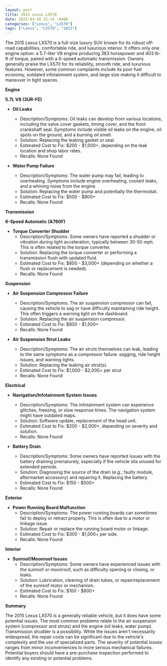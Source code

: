 ```yaml
---
layout: post
title: 2015 Lexus LX570
date: 2025-03-16 15:14 -0400
categories: ["Lexus", "LX570"]
tags: ["Lexus", "LX570", "2015"]
---
```

The 2015 Lexus LX570 is a full-size luxury SUV known for its robust off-road capabilities, comfortable ride, and luxurious interior. It offers only one engine option: a 5.7-liter V8 engine producing 383 horsepower and 403 lb-ft of torque, paired with a 6-speed automatic transmission. Owners generally praise the LX570 for its reliability, smooth ride, and luxurious features. However, some common complaints include its poor fuel economy, outdated infotainment system, and large size making it difficult to maneuver in tight spaces.

**Engine**

**5.7L V8 (3UR-FE)**

*   **Oil Leaks**
    *   Description/Symptoms: Oil leaks can develop from various locations, including the valve cover gaskets, timing cover, and the front crankshaft seal. Symptoms include visible oil leaks on the engine, oil spots on the ground, and a burning oil smell.
    *   Solution: Replacing the leaking gasket or seal.
    *   Estimated Cost to Fix: $200 - $1,000+, depending on the leak location and shop labor rates.
    *   Recalls: None Found

*   **Water Pump Failure**
    *   Description/Symptoms: The water pump may fail, leading to overheating. Symptoms include engine overheating, coolant leaks, and a whining noise from the engine.
    *   Solution: Replacing the water pump and potentially the thermostat.
    *   Estimated Cost to Fix: $500 - $800+
    *   Recalls: None Found

**Transmission**

**6-Speed Automatic (A760F)**

*   **Torque Converter Shudder**
    *   Description/Symptoms: Some owners have reported a shudder or vibration during light acceleration, typically between 30-50 mph. This is often related to the torque converter.
    *   Solution: Replacing the torque converter or performing a transmission flush with updated fluid.
    *   Estimated Cost to Fix: $800 - $3,000+ (depending on whether a flush or replacement is needed).
    *   Recalls: None Found

**Suspension**

*   **Air Suspension Compressor Failure**
    *   Description/Symptoms: The air suspension compressor can fail, causing the vehicle to sag or have difficulty maintaining ride height. This often triggers a warning light on the dashboard.
    *   Solution: Replacing the air suspension compressor.
    *   Estimated Cost to Fix: $800 - $1,500+
    *   Recalls: None Found

*   **Air Suspension Strut Leaks**
    *   Description/Symptoms: The air struts themselves can leak, leading to the same symptoms as a compressor failure: sagging, ride height issues, and warning lights.
    *   Solution: Replacing the leaking air strut(s).
    *   Estimated Cost to Fix: $1,000 - $2,000+ per strut
    *   Recalls: None Found

**Electrical**

*   **Navigation/Infotainment System Issues**
    *   Description/Symptoms: The infotainment system can experience glitches, freezing, or slow response times. The navigation system might have outdated maps.
    *   Solution: Software update, replacement of the head unit.
    *   Estimated Cost to Fix: $200 - $2,000+, depending on severity and solution.
    *   Recalls: None Found

*   **Battery Drain**
    *   Description/Symptoms: Some owners have reported issues with the battery draining prematurely, especially if the vehicle sits unused for extended periods.
    *   Solution: Diagnosing the source of the drain (e.g., faulty module, aftermarket accessory) and repairing it.  Replacing the battery.
    *   Estimated Cost to Fix: $150 - $500+
    *   Recalls: None Found

**Exterior**

*   **Power Running Board Malfunction**
    *   Description/Symptoms: The power running boards can sometimes fail to deploy or retract properly. This is often due to a motor or linkage issue.
    *   Solution: Repair or replace the running board motor or linkage.
    *   Estimated Cost to Fix: $300 - $1,000+ per side.
    *   Recalls: None Found

**Interior**

*   **Sunroof/Moonroof Issues**
    * Description/Symptoms: Some owners have experienced issues with the sunroof or moonroof, such as difficulty opening or closing, or leaks.
    * Solution: Lubrication, cleaning of drain tubes, or repair/replacement of the sunroof motor or mechanism.
    * Estimated Cost to Fix: $100 - $800+
    * Recalls: None Found

**Summary**

The 2015 Lexus LX570 is a generally reliable vehicle, but it does have some potential issues. The most common problems relate to the air suspension system (compressor and struts) and the engine (oil leaks, water pump). Transmission shudder is a possibility. While the issues aren't necessarily widespread, the repair costs can be significant due to the vehicle's complexity and the use of specialized parts. The severity of potential issues ranges from minor inconveniences to more serious mechanical failures. Potential buyers should have a pre-purchase inspection performed to identify any existing or potential problems.

